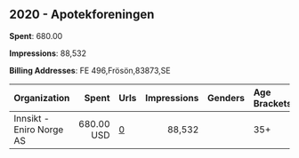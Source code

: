 ## 2020 - Apotekforeningen 
**Spent**: 680.00

**Impressions**: 88,532

**Billing Addresses**: FE 496,Frösön,83873,SE

|Organization|Spent|Urls|Impressions|Genders|Age Brackets|Country Codes|
|:---|---:|:---|---:|:---|:---|:---|
|Innsikt - Eniro Norge AS|680.00 USD|[0](https://www.snap.com/political-ads/asset/d6df4d31c25384634f009473009c3f926ce7dc26f6c9e211c61d35fb10235141?mediaType=mp4)|88,532||35+|norway|
